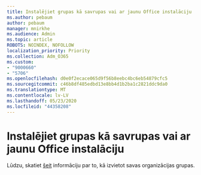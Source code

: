 ```yaml
---
title: Instalējiet grupas kā savrupas vai ar jaunu Office instalāciju
ms.author: pebaum
author: pebaum
manager: mnirkhe
ms.audience: Admin
ms.topic: article
ROBOTS: NOINDEX, NOFOLLOW
localization_priority: Priority
ms.collection: Adm_O365
ms.custom:
- "9000660"
- "5706"
ms.openlocfilehash: d0e0f2ecace065d9f56b8eebc4bc6eb54879cfc5
ms.sourcegitcommit: c46b8df485edbd13e8bb4d1b2ba1c2821ddc9da0
ms.translationtype: MT
ms.contentlocale: lv-LV
ms.lasthandoff: 05/23/2020
ms.locfileid: "44358208"
---
```

# <a name="install-teams-as-standalone-or-with-new-office-installs"></a>Instalējiet grupas kā savrupas vai ar jaunu Office instalāciju

Lūdzu, skatiet [šeit](https://docs.microsoft.com/alchemyinsights/installing-teams-as-standalone-or-with-new-existing-office-installs) informāciju par to, kā izvietot savas organizācijas grupas.
